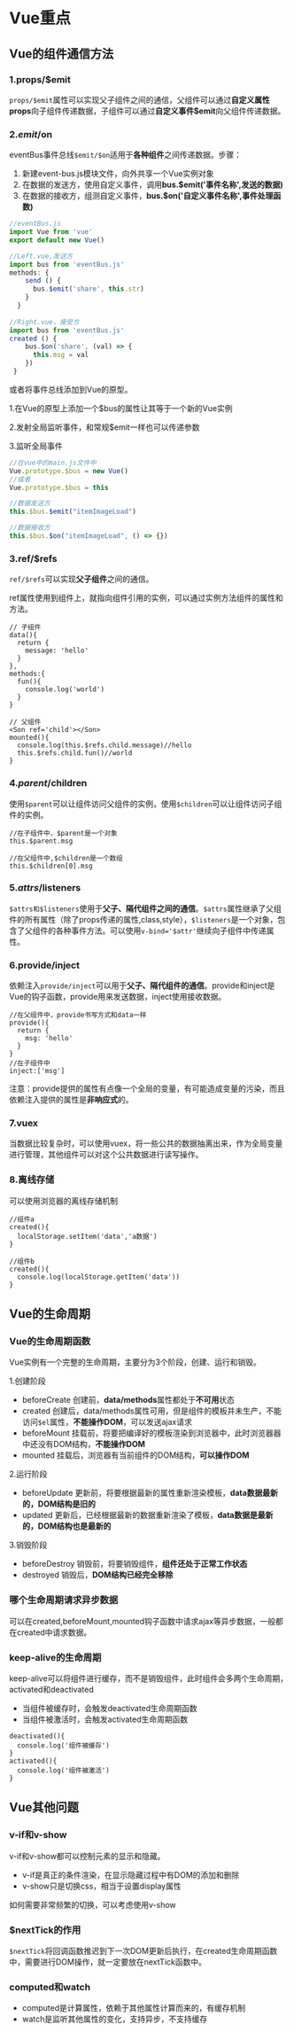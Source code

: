 # Vue重点

## Vue的组件通信方法

### 1.props/$emit

`props/$emit`属性可以实现父子组件之间的通信，父组件可以通过**自定义属性props**向子组件传递数据，子组件可以通过**自定义事件$emit**向父组件传递数据。

### 2.$emit/$on

eventBus事件总线`$emit/$on`适用于**各种组件**之间传递数据。步骤：

1. 新建event-bus.js模块文件，向外共享一个Vue实例对象
2. 在数据的发送方，使用自定义事件，调用**bus.$emit('事件名称',发送的数据)**
3. 在数据的接收方，组测自定义事件，**bus.$on('自定义事件名称',事件处理函数)**

```js
//eventBus.js
import Vue from 'vue'
export default new Vue()

//Left.vue,发送方
import bus from 'eventBus.js'
methods: {
    send () {
      bus.$emit('share', this.str)
    }
  }
  
//Right.vue，接受方
import bus from 'eventBus.js'
created () {
    bus.$on('share', (val) => {
      this.msg = val
    })
 }
```

或者将事件总线添加到Vue的原型。

  1.在Vue的原型上添加一个$bus的属性让其等于一个新的Vue实例  

  2.发射全局监听事件，和常规$emit一样也可以传递参数

  3.监听全局事件

```js
//在vue中的main.js文件中
Vue.prototype.$bus = new Vue()
//或者
Vue.prototype.$bus = this

//数据发送方
this.$bus.$emit("itemImageLoad")

//数据接收方
this.$bus.$on("itemImageLoad", () => {})

```

### 3.ref/$refs

`ref/$refs`可以实现**父子组件**之间的通信。

ref属性使用到组件上，就指向组件引用的实例，可以通过实例方法组件的属性和方法。

```vue
// 子组件
data(){
  return {
    message: 'hello'
  }
},
methods:{
  fun(){
    console.log('world')
  }
}

// 父组件
<Son ref='child'></Son>
mounted(){
  console.log(this.$refs.child.message)//hello
  this.$refs.child.fun()//world
}
```

### 4.$parent/$children

使用`$parent`可以让组件访问父组件的实例，使用`$children`可以让组件访问子组件的实例。

```vue
//在子组件中，$parent是一个对象
this.$parent.msg

//在父组件中,$children是一个数组
this.$children[0].msg
```

### 5.$attrs/$listeners

`$attrs和$listeners`使用于**父子、隔代组件之间的通信**。`$attrs`属性继承了父组件的所有属性（除了props传递的属性,class,style），`$listeners`是一个对象，包含了父组件的各种事件方法。可以使用`v-bind='$attr'`继续向子组件中传递属性。

### 6.provide/inject

依赖注入`provide/inject`可以用于**父子、隔代组件的通信**。provide和inject是Vue的钩子函数，provide用来发送数据，inject使用接收数据。

```vue
//在父组件中，provide书写方式和data一样
provide(){
  return {
    msg: 'hello'
  }
}
//在子组件中
inject:['msg']
```

注意：provide提供的属性有点像一个全局的变量，有可能造成变量的污染，而且依赖注入提供的属性是**非响应式**的。

### 7.vuex

当数据比较复杂时，可以使用vuex，将一些公共的数据抽离出来，作为全局变量进行管理，其他组件可以对这个公共数据进行读写操作。

### 8.离线存储

可以使用浏览器的离线存储机制

```vue
//组件a
created(){
  localStorage.setItem('data','a数据')
}

//组件b
created(){
  console.log(localStorage.getItem('data'))
}
```

## Vue的生命周期

### Vue的生命周期函数

Vue实例有一个完整的生命周期，主要分为3个阶段，创建、运行和销毁。

1.创建阶段

- beforeCreate 创建前，**data/methods**属性都处于**不可用**状态
- created 创建后，data/methods属性可用，但是组件的模板并未生产，不能访问`$el`属性，**不能操作DOM**，可以发送ajax请求
- beforeMount 挂载前，将要把编译好的模板渲染到浏览器中，此时浏览器器中还没有DOM结构，**不能操作DOM**
- mounted 挂载后，浏览器有当前组件的DOM结构，**可以操作DOM**

2.运行阶段

- beforeUpdate 更新前，将要根据最新的属性重新渲染模板，**data数据最新的，DOM结构是旧的**
- updated 更新后，已经根据最新的数据重新渲染了模板，**data数据是最新的，DOM结构也是最新的**

3.销毁阶段

- beforeDestroy 销毁前，将要销毁组件，**组件还处于正常工作状态**
- destroyed 销毁后，**DOM结构已经完全移除**

### 哪个生命周期请求异步数据

可以在created,beforeMount,mounted钩子函数中请求ajax等异步数据，一般都在created中请求数据。

### keep-alive的生命周期

keep-alive可以将组件进行缓存，而不是销毁组件，此时组件会多两个生命周期，activated和deactivated

- 当组件被缓存时，会触发deactivated生命周期函数
- 当组件被激活时，会触发activated生命周期函数

```vue
deactivated(){
  console.log('组件被缓存')
}
activated(){
  console.log('组件被激活')
}
```

## Vue其他问题

### v-if和v-show

v-if和v-show都可以控制元素的显示和隐藏。

- v-if是真正的条件渲染，在显示隐藏过程中有DOM的添加和删除
- v-show只是切换css，相当于设置display属性

如何需要非常频繁的切换，可以考虑使用v-show

### $nextTick的作用

`$nextTick`将回调函数推迟到下一次DOM更新后执行，在created生命周期函数中，需要进行DOM操作，就一定要放在nextTick函数中。

### computed和watch

- computed是计算属性，依赖于其他属性计算而来的，有缓存机制
- watch是监听其他属性的变化，支持异步，不支持缓存